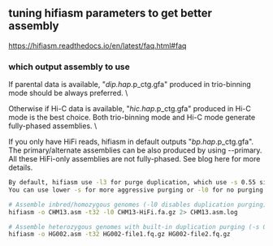 ## tuning hifiasm parameters to get better assembly
https://hifiasm.readthedocs.io/en/latest/faq.html#faq

### which output assembly to use
If parental data is available, "*dip.hap*.p_ctg.gfa" produced in trio-binning mode should be always preferred. \

Otherwise if Hi-C data is available, "*hic.hap*.p_ctg.gfa" produced in Hi-C mode is the best choice. Both trio-binning mode and Hi-C mode generate fully-phased assemblies. \

If you only have HiFi reads, hifiasm in default outputs "*bp.hap*.p_ctg.gfa". The primary/alternate assemblies can be also produced by using --primary. All these HiFi-only assemblies are not fully-phased. See blog here for more details.

```bash
By default, hifiasm use -l3 for purge duplication, which use -s 0.55 similarity cuttoff
You can use lower -s for more aggressive purging or -l0 for no purging

# Assemble inbred/homozygous genomes (-l0 disables duplication purging)
hifiasm -o CHM13.asm -t32 -l0 CHM13-HiFi.fa.gz 2> CHM13.asm.log

# Assemble heterozygous genomes with built-in duplication purging (-s 0.55)
hifiasm -o HG002.asm -t32 HG002-file1.fq.gz HG002-file2.fq.gz
```
